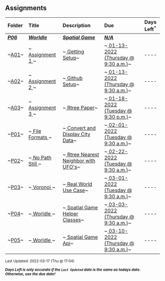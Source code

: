 ## Assignments

| Folder | Title | Description | Due | Days Left<sup>*</sup> |
|:------|:------|:------|:------|:-----:|
| ***<a href="https://github.com/rugbyprof/4553-Spatial-DS/tree/master/Assignments/P06">P06</a>*** | ***<a href="https://github.com/rugbyprof/4553-Spatial-DS/tree/master/Assignments/P06"> Worldle </a>*** | ***<a href="https://github.com/rugbyprof/4553-Spatial-DS/tree/master/Assignments/P06"> Spatial Game</a>*** | ***<a href="https://github.com/rugbyprof/4553-Spatial-DS/tree/master/Assignments/P06">N/A</a>*** |  |
| ~<a href="https://github.com/rugbyprof/4553-Spatial-DS/tree/master/Assignments/A01">A01</a>~ | ~<a href="https://github.com/rugbyprof/4553-Spatial-DS/tree/master/Assignments/A01"> Assignment 1 </a>~ | ~<a href="https://github.com/rugbyprof/4553-Spatial-DS/tree/master/Assignments/A01"> Getting Setup</a>~ | ~<a href="https://github.com/rugbyprof/4553-Spatial-DS/tree/master/Assignments/A01"> 01-13-2022 (Thursday @ 9:30 a.m.)</a>~ | ---- |
| ~<a href="https://github.com/rugbyprof/4553-Spatial-DS/tree/master/Assignments/A02">A02</a>~ | ~<a href="https://github.com/rugbyprof/4553-Spatial-DS/tree/master/Assignments/A02"> Assignment 2 </a>~ | ~<a href="https://github.com/rugbyprof/4553-Spatial-DS/tree/master/Assignments/A02"> Github Setup</a>~ | ~<a href="https://github.com/rugbyprof/4553-Spatial-DS/tree/master/Assignments/A02"> 01-13-2022 (Thursday @ 9:30 a.m.)</a>~ | ---- |
| ~<a href="https://github.com/rugbyprof/4553-Spatial-DS/tree/master/Assignments/A03">A03</a>~ | ~<a href="https://github.com/rugbyprof/4553-Spatial-DS/tree/master/Assignments/A03"> Assignment 3 </a>~ | ~<a href="https://github.com/rugbyprof/4553-Spatial-DS/tree/master/Assignments/A03"> Rtree Paper</a>~ | ~<a href="https://github.com/rugbyprof/4553-Spatial-DS/tree/master/Assignments/A03"> 01-18-2022 (Tuesday @ 9:30 p.m.)</a>~ | ---- |
| ~<a href="https://github.com/rugbyprof/4553-Spatial-DS/tree/master/Assignments/P01">P01</a>~ | ~<a href="https://github.com/rugbyprof/4553-Spatial-DS/tree/master/Assignments/P01"> File Formats </a>~ | ~<a href="https://github.com/rugbyprof/4553-Spatial-DS/tree/master/Assignments/P01"> Convert and Display City Data</a>~ | ~<a href="https://github.com/rugbyprof/4553-Spatial-DS/tree/master/Assignments/P01"> 02-01-2022 (Tuesday @ 9:30 a.m.)</a>~ | ---- |
| ~<a href="https://github.com/rugbyprof/4553-Spatial-DS/tree/master/Assignments/P02">P02</a>~ | ~<a href="https://github.com/rugbyprof/4553-Spatial-DS/tree/master/Assignments/P02"> No Path Still </a>~ | ~<a href="https://github.com/rugbyprof/4553-Spatial-DS/tree/master/Assignments/P02"> Rtree Nearest Neighbor with UFO's</a>~ | ~<a href="https://github.com/rugbyprof/4553-Spatial-DS/tree/master/Assignments/P02"> 02-22-2022 (Tuesday @ 9:30 a.m.)</a>~ | ---- |
| ~<a href="https://github.com/rugbyprof/4553-Spatial-DS/tree/master/Assignments/P03">P03</a>~ | ~<a href="https://github.com/rugbyprof/4553-Spatial-DS/tree/master/Assignments/P03"> Voronoi </a>~ | ~<a href="https://github.com/rugbyprof/4553-Spatial-DS/tree/master/Assignments/P03"> Real World Use Case</a>~ | ~<a href="https://github.com/rugbyprof/4553-Spatial-DS/tree/master/Assignments/P03"> 03-01-2022 (Tuesday @ 9:30 a.m.)</a>~ | ---- |
| ~<a href="https://github.com/rugbyprof/4553-Spatial-DS/tree/master/Assignments/P04">P04</a>~ | ~<a href="https://github.com/rugbyprof/4553-Spatial-DS/tree/master/Assignments/P04"> Worldle </a>~ | ~<a href="https://github.com/rugbyprof/4553-Spatial-DS/tree/master/Assignments/P04"> Spatial Game Helper Classes</a>~ | ~<a href="https://github.com/rugbyprof/4553-Spatial-DS/tree/master/Assignments/P04"> 03-03-2022 (Thursday @ 9:30 a.m.)</a>~ | ---- |
| ~<a href="https://github.com/rugbyprof/4553-Spatial-DS/tree/master/Assignments/P05">P05</a>~ | ~<a href="https://github.com/rugbyprof/4553-Spatial-DS/tree/master/Assignments/P05"> Worldle </a>~ | ~<a href="https://github.com/rugbyprof/4553-Spatial-DS/tree/master/Assignments/P05"> Spatial Game Api</a>~ | ~<a href="https://github.com/rugbyprof/4553-Spatial-DS/tree/master/Assignments/P05"> 03-10-2022 (Thursday @ 9:30 a.m.)</a>~ | ---- |

<sup>Last Updated: 2022-03-17 (Thu @ 17:04)</sup> 

<sup>***Days Left is only accurate if the `Last Updated` date is the same as todays date. Otherwise, use the due date!***</sup> 